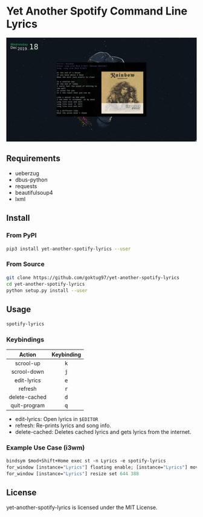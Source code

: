 Yet Another Spotify Command Line Lyrics
==========================================

![Lyrics-Screenshot](https://github.com/goktug97/yet-another-spotify-lyrics/blob/master/screenshot.jpg)

## Requirements
* ueberzug
* dbus-python
* requests
* beautifulsoup4
* lxml

## Install

### From PyPI
```bash
pip3 install yet-another-spotify-lyrics --user
```

### From Source
```bash
git clone https://github.com/goktug97/yet-another-spotify-lyrics
cd yet-another-spotify-lyrics
python setup.py install --user
```

## Usage

``` bash
spotify-lyrics
```

### Keybindings

| Action        | Keybinding   |
|:-------------:|:------------:|
| scrool-up     | <kbd>k</kbd> |
| scrool-down   | <kbd>j</kbd> |
| edit-lyrics   | <kbd>e</kbd> |
| refresh       | <kbd>r</kbd> |
| delete-cached | <kbd>d</kbd> |
| quit-program  | <kbd>q</kbd> |

- edit-lyrics: Open lyrics in `$EDITOR`
- refresh: Re-prints lyrics and song info.
- delete-cached: Deletes cached lyrics and gets lyrics from the internet. 

### Example Use Case (i3wm)
```i3
bindsym $mod+Shift+Home exec st -n Lyrics -e spotify-lyrics
for_window [instance="Lyrics"] floating enable; [instance="Lyrics"] move position center
for_window [instance="Lyrics"] resize set 644 388
```

## License
yet-another-spotify-lyrics is licensed under the MIT License.


